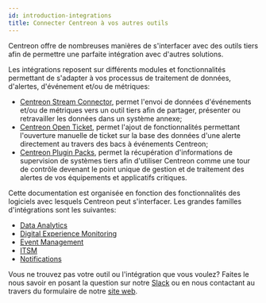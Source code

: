 ```yaml
---
id: introduction-integrations
title: Connecter Centreon à vos autres outils
---
```


Centreon offre de nombreuses manières de s'interfacer avec des outils tiers afin
de permettre une parfaite intégration avec d'autres solutions.

Les intégrations reposent sur différents modules et fonctionnalités permettant de
s'adapter à vos processus de traitement de données, d'alertes, d'événement et/ou
de métriques:

- [Centreon Stream Connector](https://github.com/centreon/centreon-stream-connector-scripts),
permet l'envoi de données d'événements et/ou de métriques vers un outil tiers afin
de partager, présenter ou retravailler les données dans un système annexe;
- [Centreon Open Ticket](../alerts-notifications/ticketing), permet
l'ajout de fonctionnalités permettant l'ouverture manuelle de ticket sur la base des
données d'une alerte directement au travers des bacs à événements Centreon;
- [Centreon Plugin Packs](../integrations/plugin-packs/introduction), permet la
récupération d'informations de supervision de systèmes tiers afin d'utiliser
Centreon comme une tour de contrôle devenant le point unique de gestion
et de traitement des alertes de vos équipements et applicatifs critiques.

Cette documentation est organisée en fonction des fonctionnalités des logiciels avec
lesquels Centreon peut s'interfacer. Les grandes familles d'intégrations sont les
suivantes:

- [Data Analytics](../integrations/data-analytics/data-analytics-overview)
- [Digital Experience Monitoring](../integrations/digital-experience-monitoring/dem-overview)
- [Event Management](../integrations/event-management/event-management-overview)
- [ITSM](../integrations/itsm/itsm-overview)
- [Notifications](../integrations/notifications/notifications-overview)

Vous ne trouvez pas votre outil ou l'intégration que vous voulez? Faites le nous
savoir en posant la question sur notre [Slack](https://centreon.slack.com) ou en
nous contactant au travers du formulaire de notre [site web](https://www.centreon.com/nous-contacter/).